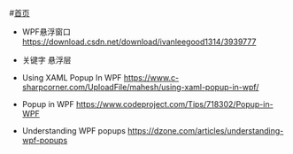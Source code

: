 #[首页](https://booksos.cn)

- WPF悬浮窗口 
https://download.csdn.net/download/ivanleegood1314/3939777

- 关键字 悬浮层

- Using XAML Popup In WPF
https://www.c-sharpcorner.com/UploadFile/mahesh/using-xaml-popup-in-wpf/

- Popup in WPF
https://www.codeproject.com/Tips/718302/Popup-in-WPF

- Understanding WPF popups
https://dzone.com/articles/understanding-wpf-popups
